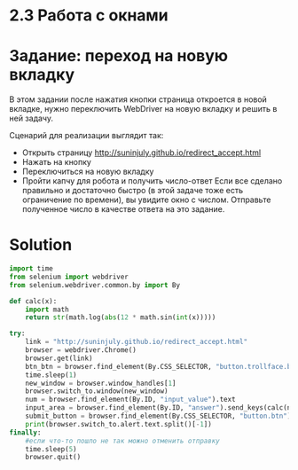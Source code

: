 # 2.3 Работа с окнами

# Задание: переход на новую вкладку

В этом задании после нажатия кнопки страница откроется в новой вкладке, нужно переключить WebDriver на новую вкладку и
решить в ней задачу.

Сценарий для реализации выглядит так:

* Открыть страницу http://suninjuly.github.io/redirect_accept.html
* Нажать на кнопку
* Переключиться на новую вкладку
* Пройти капчу для робота и получить число-ответ
  Если все сделано правильно и достаточно быстро (в этой задаче тоже есть ограничение по времени), вы увидите окно с
  числом. Отправьте полученное число в качестве ответа на это задание.

# Solution

```python
import time
from selenium import webdriver
from selenium.webdriver.common.by import By

def calc(x):
    import math
    return str(math.log(abs(12 * math.sin(int(x)))))

try:
    link = "http://suninjuly.github.io/redirect_accept.html"
    browser = webdriver.Chrome()
    browser.get(link)
    btn_btn = browser.find_element(By.CSS_SELECTOR, "button.trollface.btn.btn-primary").click()
    time.sleep(1)
    new_window = browser.window_handles[1]
    browser.switch_to.window(new_window)
    num = browser.find_element(By.ID, "input_value").text
    input_area = browser.find_element(By.ID, "answer").send_keys(calc(num))
    submit_button = browser.find_element(By.CSS_SELECTOR, "button.btn").click()
    print(browser.switch_to.alert.text.split()[-1])
finally:
    #если что-то пошло не так можно отменить отправку
    time.sleep(5)
    browser.quit()
```